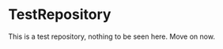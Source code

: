 TestRepository
==============

This is a test repository, nothing to be seen here. Move on now.  
 
 
  
 
 
  
   
      
     
      
   
     
    
    
  
  
    
  
   
  
  
 
